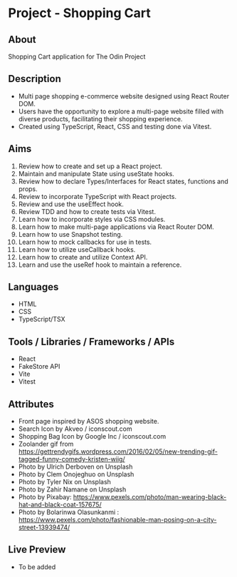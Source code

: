 # Project - Shopping Cart

## About

Shopping Cart application for The Odin Project

## Description

- Multi page shopping e-commerce website designed using React Router DOM.
- Users have the opportunity to explore a multi-page website filled with diverse products, facilitating their shopping experience.
- Created using TypeScript, React, CSS and testing done via Vitest.

## Aims

1. Review how to create and set up a React project.
2. Maintain and manipulate State using useState hooks.
3. Review how to declare Types/Interfaces for React states, functions and props.
4. Review to incorporate TypeScript with React projects.
5. Review and use the useEffect hook.
6. Review TDD and how to create tests via Vitest.
7. Learn how to incorporate styles via CSS modules.
8. Learn how to make multi-page applications via React Router DOM.
9. Learn how to use Snapshot testing.
10. Learn how to mock callbacks for use in tests.
11. Learn how to utilize useCallback hooks.
12. Learn how to create and utilize Context API.
13. Learn and use the useRef hook to maintain a reference.

## Languages

- HTML
- CSS
- TypeScript/TSX

## Tools / Libraries / Frameworks / APIs

- React
- FakeStore API
- Vite
- Vitest

## Attributes

- Front page inspired by ASOS shopping website.
- Search Icon by Akveo / iconscout.com
- Shopping Bag Icon by Google Inc / iconscout.com
- Zoolander gif from https://gettrendygifs.wordpress.com/2016/02/05/new-trending-gif-tagged-funny-comedy-kristen-wiig/
- Photo by Ulrich Derboven on Unsplash
- Photo by Clem Onojeghuo on Unsplash
- Photo by Tyler Nix on Unsplash
- Photo by Zahir Namane on Unsplash
- Photo by Pixabay: https://www.pexels.com/photo/man-wearing-black-hat-and-black-coat-157675/
- Photo by Bolarinwa Olasunkanmi : https://www.pexels.com/photo/fashionable-man-posing-on-a-city-street-13939474/

## Live Preview

- To be added
